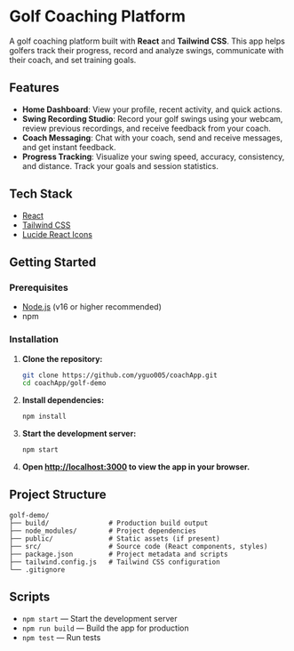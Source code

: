 # Golf Coaching Platform

A golf coaching platform built with **React** and **Tailwind CSS**. This app helps golfers track their progress, record and analyze swings, communicate with their coach, and set training goals.

## Features

- **Home Dashboard**: View your profile, recent activity, and quick actions.
- **Swing Recording Studio**: Record your golf swings using your webcam, review previous recordings, and receive feedback from your coach.
- **Coach Messaging**: Chat with your coach, send and receive messages, and get instant feedback.
- **Progress Tracking**: Visualize your swing speed, accuracy, consistency, and distance. Track your goals and session statistics.

## Tech Stack

- [React](https://react.dev/)
- [Tailwind CSS](https://tailwindcss.com/)
- [Lucide React Icons](https://lucide.dev/)

## Getting Started

### Prerequisites

- [Node.js](https://nodejs.org/) (v16 or higher recommended)
- npm

### Installation

1. **Clone the repository:**
    ```sh
    git clone https://github.com/yguo005/coachApp.git
    cd coachApp/golf-demo
    ```

2. **Install dependencies:**
    ```sh
    npm install
    ```

3. **Start the development server:**
    ```sh
    npm start
    ```

4. **Open [http://localhost:3000](http://localhost:3000) to view the app in your browser.**

## Project Structure

```
golf-demo/
├── build/               # Production build output
├── node_modules/        # Project dependencies
├── public/              # Static assets (if present)
├── src/                 # Source code (React components, styles)
├── package.json         # Project metadata and scripts
├── tailwind.config.js   # Tailwind CSS configuration
└── .gitignore
```

## Scripts

- `npm start` — Start the development server
- `npm run build` — Build the app for production
- `npm test` — Run tests

